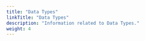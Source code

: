 ```yaml
---
title: "Data Types"
linkTitle: "Data Types"
description: "Information related to Data Types."
weight: 4
---
```


